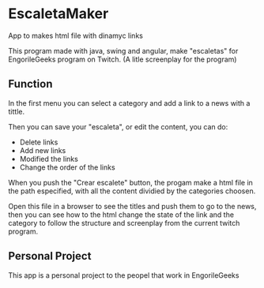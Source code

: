 # EscaletaMaker
 App to makes html file with dinamyc links

This program made with java, swing and angular, make "escaletas" for EngorileGeeks program on Twitch. (A litle screenplay for the program)

## Function
In the first menu you can select a category and add a link to a news with a tittle.

Then you can save your "escaleta", or edit the content, you can do:
- Delete links
- Add new links
- Modified the links
- Change the order of the links

When you push the "Crear escalete" button, the progam make a html file in the path especified, with all the content dividied by the categories choosen.

Open this file in a browser to see the titles and push them to go to the news, then you can see how to the html change the state of the link and the category to follow the structure and screenplay from the current twitch program.

## Personal Project
This app is a personal project to the peopel that work in EngorileGeeks
